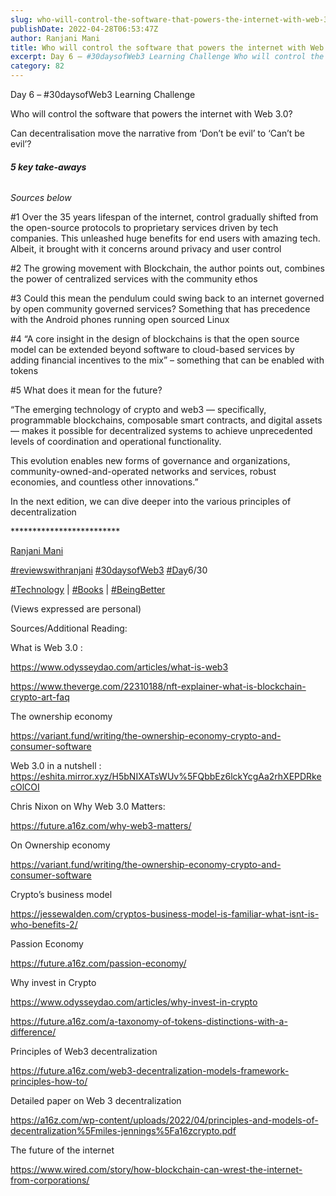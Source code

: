 ```yaml
---
slug: who-will-control-the-software-that-powers-the-internet-with-web-3
publishDate: 2022-04-28T06:53:47Z
author: Ranjani Mani
title: Who will control the software that powers the internet with Web 3 
excerpt: Day 6 – #30daysofWeb3 Learning Challenge Who will control the software that powers the internet with Web 3.0? Can decentralisation move the narrative from ‘Don’t be evil’ to ‘Can’t be evil’? 5 key take-aways Sources below #1 Over the 35 years lifespan of the internet, control gradually shifted from the open-source protocols to proprietary services  ... 
category: 82
---
```


Day 6 – #30daysofWeb3 Learning Challenge

Who will control the software that powers the internet with Web 3.0?

Can decentralisation move the narrative from ‘Don’t be evil’ to ‘Can’t be evil’?

###### **5 key take-aways** 

_Sources below_

#1 Over the 35 years lifespan of the internet, control gradually shifted from the open-source protocols to proprietary services driven by tech companies. This unleashed huge benefits for end users with amazing tech. Albeit, it brought with it concerns around privacy and user control

#2 The growing movement with Blockchain, the author points out, combines the power of centralized services with the community ethos

#3 Could this mean the pendulum could swing back to an internet governed by open community governed services? Something that has precedence with the Android phones running open sourced Linux

#4 “A core insight in the design of blockchains is that the open source model can be extended beyond software to cloud-based services by adding financial incentives to the mix” – something that can be enabled with tokens

#5 What does it mean for the future?

“The emerging technology of crypto and web3 — specifically, programmable blockchains, composable smart contracts, and digital assets — makes it possible for decentralized systems to achieve unprecedented levels of coordination and operational functionality.

This evolution enables new forms of governance and organizations, community-owned-and-operated networks and services, robust economies, and countless other innovations.”

In the next edition, we can dive deeper into the various principles of decentralization

\*\*\*\*\*\*\*\*\*\*\*\*\*\*\*\*\*\*\*\*\*\*\*\*\*

[Ranjani Mani](https://www.linkedin.com/in/ACoAAAJIsPgBPvMBMninhMqM-rfOAQgdirEW63k)

[#reviewswithranjani](https://www.linkedin.com/feed/hashtag/?keywords=reviewswithranjani&highlightedUpdateUrns=urn%3Ali%3Aactivity%3A6917337652660760576) [#30daysofWeb3](https://www.linkedin.com/feed/hashtag/?keywords=30daysofweb3&highlightedUpdateUrns=urn%3Ali%3Aactivity%3A6917337652660760576) [#Day](https://www.linkedin.com/feed/hashtag/?keywords=day3&highlightedUpdateUrns=urn%3Ali%3Aactivity%3A6917337652660760576)6/30

[#Technology](https://www.linkedin.com/feed/hashtag/?keywords=technology&highlightedUpdateUrns=urn%3Ali%3Aactivity%3A6917337652660760576) | [#Books](https://www.linkedin.com/feed/hashtag/?keywords=books&highlightedUpdateUrns=urn%3Ali%3Aactivity%3A6917337652660760576) | [#BeingBetter](https://www.linkedin.com/feed/hashtag/?keywords=beingbetter&highlightedUpdateUrns=urn%3Ali%3Aactivity%3A6917337652660760576)

(Views expressed are personal)

Sources/Additional Reading:

What is Web 3.0 :

<https://www.odysseydao.com/articles/what-is-web3>

<https://www.theverge.com/22310188/nft-explainer-what-is-blockchain-crypto-art-faq>

The ownership economy

<https://variant.fund/writing/the-ownership-economy-crypto-and-consumer-software>

Web 3.0 in a nutshell : <https://eshita.mirror.xyz/H5bNIXATsWUv%5FQbbEz6lckYcgAa2rhXEPDRkecOlCOI>

Chris Nixon on Why Web 3.0 Matters:

<https://future.a16z.com/why-web3-matters/>

On Ownership economy

<https://variant.fund/writing/the-ownership-economy-crypto-and-consumer-software>

Crypto’s business model

<https://jessewalden.com/cryptos-business-model-is-familiar-what-isnt-is-who-benefits-2/>

Passion Economy

<https://future.a16z.com/passion-economy/>

Why invest in Crypto

<https://www.odysseydao.com/articles/why-invest-in-crypto>

<https://future.a16z.com/a-taxonomy-of-tokens-distinctions-with-a-difference/>

Principles of Web3 decentralization

<https://future.a16z.com/web3-decentralization-models-framework-principles-how-to/>

Detailed paper on Web 3 decentralization

<https://a16z.com/wp-content/uploads/2022/04/principles-and-models-of-decentralization%5Fmiles-jennings%5Fa16zcrypto.pdf>

The future of the internet

<https://www.wired.com/story/how-blockchain-can-wrest-the-internet-from-corporations/>
